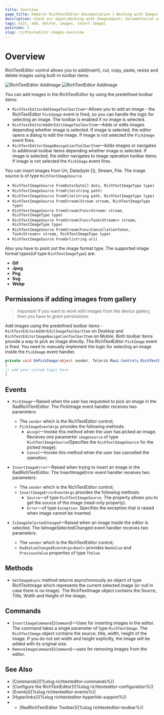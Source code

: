 ```yaml
---
title: Overview
page_title: Xamarin RichTextEditor Documentation | Working with Images
description: Check our &quot;Working with Images&quot; documentation article for Telerik RichTextEditor for Xamarin control.
tags: edit, add, delete, images, insert images
position: 1
slug: richtexteditor-images-overview
---
```


# Overview

RichTextEditor control allows you to add(insert), cut, copy, paste, resize and delete images using built-in toolbar items. 

![RichTextEditor AddImage](../images/add-image-toolbar-item.png) 
![RichTextEditor AddImage](../images/rte-edit-image-toolbar-items.png)

You can add images in the RichTextEditor by using the predefined toolbar items:

* `RichTextEditorAddImageToolbarItem`&mdash;Allows you to add an image - the RichTextEditor `PickImage` event is fired, so you can handle the logic for selecting an image. The toolbar is enabled if no image is selected.
* `RichTextEditorAddOrEditImageToolbarItem`&mdash;Adds or edits images depending whether image is selected. If image is selected, the editor opens a dialog to edit the image. If image is not selected the `PickImage` event fires.
* `RichTextEditorImageNavigationToolbarItem`&mdash;Adds images or navigates to additional toolbar items depending whether image is selected. If image is selected, the editor navigates to image operation toolbar items. If image is not selected the `PickImage` event fires.

You can insert images from Uri, Data(byte []), Stream, File. The image source is of type `RichTextImageSource`. 

* `RichTextImageSource FromData(byte[] data, RichTextImageType type)`
* `RichTextImageSource FromFile(string path)`
* `RichTextImageSource FromFile(string path, RichTextImageType type)`
* `RichTextImageSource FromStream(Stream stream, RichTextImageType type)`
* `RichTextImageSource FromStream(Func<Stream> stream, RichTextImageType type)`
* `RichTextImageSource FromStream(Func<Task<Stream>> stream, RichTextImageType type)`
* `RichTextImageSource FromStream(Func<CancellationToken, Task<Stream>> stream, RichTextImageType type)`
* `RichTextImageSource FromUrl(string uri)`


Also you have to point out the image format type. The supported image format types(of type `RichTextImageType`) are:

* **Gif**
* **Jpeg**
* **Png**
* **Svg**
* **Webp**

## Permissions if adding images from gallery

>important If you want to work with images from the device gallery, then you have to grant permissions.

Add images using the predefined toolbar items - `RichTextEditorAddOrEditImageToolbarItem` on Desktop and `RichTextEditorImageNavigationToolbarItem` on Mobile. Both toolbar items provide a way to pick an image directly. The RichTextEditor `PickImage` event is fired. You need to manually implement the logic for selecting an image inside the `PickImage` event handler. 

```C#
private void OnPickImage(object sender, Telerik.Maui.Controls.RichTextEditor.PickImageEventArgs e)
{
// add your custom logic here
}
```

## Events 

* `PickImage`&mdash;Raised when the user has requested to pick an image in the RadRichTextEditor. The PickImage event handler receives two parameters:
	* The `sender` which is the RichTextEditor control;
	* `PickImageEventArgs` provides the following methods:
		* `Accept`&mdash;Invoke this method when the user has picked an image. Recieves one paramerter `imagesource` of type `RichTextImageSource`(Specifies the `RichTextImageSource` for the picked image);
		* `Cancel`&mdash;Invoke this method when the user has cancelled the operation;

* `InsertImageError`&mdash;Raised when trying to insert an image in the RadRichTextEditor. The InsertImageError event handler receives two parameters:
	* The `sender` which is the RichTextEditor control;
	* `InsertImageErrorEventArgs` provides the following methods:
		* `Source`&mdash;of type `RichTextImageSource`. The property allows you to get the source of the image (read-only property).
		* `Error`&mdash;of type `Exception`. Specifies the exception that is raised when image cannot be inserted.

* `IsImageSelectedChanged`&mdash;Raised when an image inside the editor is selected. The IsImageSelectedChanged event handler receives two parameters:
	* The `sender` which is the RichTextEditor control;
	* `RadValueChangedEventArgs<bool>` provides `NewValue` and `PreviousValue` properties of type `TValue`.

## Methods

* `GetImageAsync` method returns asynchronously an object of type RichTextImage which represents the current selected image (or null in case there is no image). The RichTextImage object contains the Source, Title, Width and Height of the image;

## Commands

* `InsertImageCommand`(`ICommand`)&mdash;Uses for inserting images in the editor. The command takes a single parameter of type `RichTextImage`. The `RichTextImage` object contains the source, title, width, height of the image. If you do not set width and height explicitly, the image will be added with its original size. 
* `RemoveImageCommand`(`ICommand`)&mdash;uses for removing images from the editor.

## See Also

- [Commands]({%slug richtexteditor-commands%})
- [Configure the RichTextEditor]({%slug richtexteditor-configuration%})
- [Events]({%slug richtexteditor-events%})
- [Hyperlinks]({%slug richtexteditor-hyperlink-support%})
- - [RadRichTextEditor Toolbar]({%slug richtexteditor-toolbar%})

